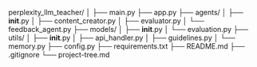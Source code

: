 perplexity_llm_teacher/
│
├── main.py
├── app.py
├── agents/
│ ├── __init__.py
│ ├── content_creator.py
│ ├── evaluator.py
│ └── feedback_agent.py
├── models/
│ ├── __init__.py
│ └── evaluation.py
├── utils/
│ ├── __init__.py
│ ├── api_handler.py
│ ├── guidelines.py
│ └── memory.py
├── config.py
├── requirements.txt
├── README.md
├── .gitignore
└── project-tree.md